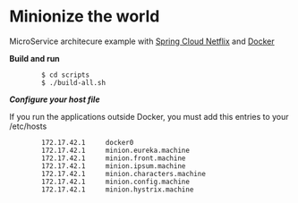 Minionize the world
===================

MicroService architecure example with [Spring Cloud Netflix](http://cloud.spring.io/spring-cloud-netflix/)  and [Docker](https://docker.com)


**Build and run**
 

```
        $ cd scripts
        $ ./build-all.sh
```

***Configure your host file***

If you run the applications outside Docker, you must add this entries to your /etc/hosts

```
        172.17.42.1     docker0
        172.17.42.1     minion.eureka.machine
        172.17.42.1     minion.front.machine
        172.17.42.1     minion.ipsum.machine
        172.17.42.1     minion.characters.machine
        172.17.42.1     minion.config.machine
        172.17.42.1     minion.hystrix.machine
```

